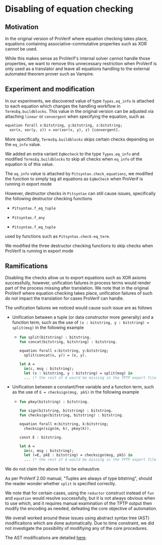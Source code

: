 # Disabling of equation checking

## Motivation

In the original version of ProVerif where equation checking takes place, equations containing associative-commutative properties such as XOR cannot be used.

While this makes sense as ProVerif's internal solver cannot handle those properties, we want to remove this unnecessary restriction when ProVerif is only used as a translator and leave all equations handling to the external automated theorem prover such as Vampire.

## Experiment and modification

In our experiments, we discovered value of type `Types.eq_info` is attached to each equation which changes the handling workflow in `TermsEq.buildblocks`. This value in the original version can be adjusted via attaching `linear` or `convergent` when specifying the equation, such as

```ocaml
equation forall x:bitstring, y:bitstring, z:bitstring;
  xor(x, xor(y, z)) = xor(xor(x, y), z) [convergent].
```

More specifically, `TermsEq.buildblocks` skips certain checks depending on the `eq_info` value.

We added an extra variant `EqNocheck` to the type `Types.eq_info` and modified `TermsEq.buildblocks` to skip all checks when `eq_info` of the equation is of this value.

The `eq_info` value is attached by `Pitsyntax.check_equations`, we modified the function to simply tag all equations as `EqNoCheck` when ProVerif is running in export mode

However, destructor checks in `Pitsyntax` can still cause issues, specifically the following destructor checking functions

- `Pitsyntax.f_eq_tuple`

- `Pitsyntax.f_any`

- `Pitsyntax.f_eq_tuple`

used by functions such as `Pitsyntax.check-eq_term`.

We modified the three destructor checking functions to skip checks when ProVerif is running in export mode

## Ramifications

Disabling the checks allow us to export equations such as XOR axioms successfully, however, unification failures in process terms would render part of the process missing after translation. We note that in the original ProVerif where equation checking takes place, unification failures of such do not impact the translation for cases ProVerif can handle.

The unification failures we noticed would cause such issue are as follows

- Unification between a tuple (or data constructor more generally) and a function term, such as the use of `(x : bitstring, y : bitstring) = split(msg)` in the following example

  - ```ocaml
    fun split(bitstring) : bitstring.
    fun concat(bitstring, bitstring) : bitstring.
    
    equation forall x:bitstring, y:bitstring;
      split(concat(x, y)) = (x, y).
    
    let A =
      in(c, msg : bitstring);
      let (x : bitstring, y : bitstring) = split(msg) in
      ... (* the rest of A would be missing in the TPTP export file *)
    ```

- Unification between a constant/free variable and a function term, such as the use of `E = checksign(msg, pkS)` in the following example

  - ```ocaml
    fun pkey(bitstring) : bitstring.
    
    fun sign(bitstring, bitstring) : bitstring.
    fun checksign(bitstring, bitstring) : bitstring.
    
    equation forall m:bitstring, k:bitstring;
      checksign(sign(m, k), pkey(k)).
    
    const E : bitstring.
    
    let A =
      in(c, msg : bitstring);
      let (=E, pkE : bitstring) = checksign(msg, pkS) in
      ... (* the rest of A would be missing in the TPTP export file *)
    ```

We do not claim the above list to be exhaustive.

As per ProVerif 2.00 manual, "Tuples are always of type bitstring", should the reader wonder whether `split` is specified correctly.

We note that for certain cases, using the `reductor` construct instead of `fun` and `equation` would resolve successfully, but it is not always obvious when to use which, and it requires manual examination of the TPTP output then modify the encoding as needed, defeating the core objective of automation.

We overall worked around these issues using abstract syntax tree (AST) modificaitons which are done automatically. Due to time constraint, we did not investigate the possibility of modifiying any of the core procedures.

The AST modifications are detailed [here](ast_mod.md).
